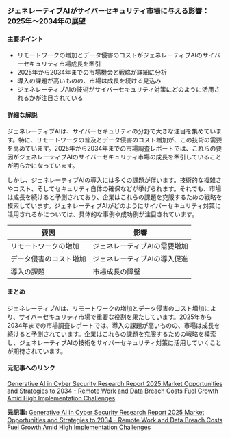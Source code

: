 ### ジェネレーティブAIがサイバーセキュリティ市場に与える影響：2025年～2034年の展望

#### 主要ポイント
- リモートワークの増加とデータ侵害のコストがジェネレーティブAIのサイバーセキュリティ市場成長を牽引
- 2025年から2034年までの市場機会と戦略が詳細に分析
- 導入の課題が高いものの、市場は成長を続ける見込み
- ジェネレーティブAIの技術がサイバーセキュリティ対策にどのように活用されるかが注目されている

#### 詳細な解説

ジェネレーティブAIは、サイバーセキュリティの分野で大きな注目を集めています。特に、リモートワークの普及とデータ侵害のコスト増加が、この技術の需要を高めています。2025年から2034年までの市場調査レポートでは、これらの要因がジェネレーティブAIのサイバーセキュリティ市場の成長を牽引していることが明らかになっています。

しかし、ジェネレーティブAIの導入には多くの課題が伴います。技術的な複雑さやコスト、そしてセキュリティ自体の確保などが挙げられます。それでも、市場は成長を続けると予測されており、企業はこれらの課題を克服するための戦略を模索しています。ジェネレーティブAIがどのようにサイバーセキュリティ対策に活用されるかについては、具体的な事例や成功例が注目されています。

| 要因 | 影響 |
|---|---|
| リモートワークの増加 | ジェネレーティブAIの需要増加 |
| データ侵害のコスト増加 | ジェネレーティブAIの導入促進 |
| 導入の課題 | 市場成長の障壁 |

#### まとめ

ジェネレーティブAIは、リモートワークの増加とデータ侵害のコスト増加により、サイバーセキュリティ市場で重要な役割を果たしています。2025年から2034年までの市場調査レポートでは、導入の課題が高いものの、市場は成長を続けると予測されています。企業はこれらの課題を克服するための戦略を模索し、ジェネレーティブAIの技術をサイバーセキュリティ対策に活用していくことが期待されています。

#### 元記事へのリンク
[Generative AI in Cyber Security Research Report 2025 Market Opportunities and Strategies to 2034 - Remote Work and Data Breach Costs Fuel Growth Amid High Implementation Challenges](リンク先URL)

**元記事:** [Generative AI in Cyber Security Research Report 2025 Market Opportunities and Strategies to 2034 - Remote Work and Data Breach Costs Fuel Growth Amid High Implementation Challenges](https://finance.yahoo.com/news/generative-ai-cyber-security-research-115000823.html)